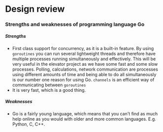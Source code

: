 # Design review
### Strengths and weaknesses of programming language Go
##### Strengths
* First class support for concurrency, as it is a built-in feature. By using `goroutines` you can run several lightweight threads and therefore have multiple processes running simultaneously and effectively. This will be very useful in the elevator project as we have some fast and some slow processes. Polling, calculations, network communication are processes using different amounts of time and being able to do all simultaneously is our number one reason for using Go. `channels` is an efficient way of communicating between `goroutines`
* It is very fast, which is a good thing. 
##### Weaknesses
* Go is a fairly young language, which means that you can't find as much help online as you would with older and more common languages. E.g. Python, C, C++. 
